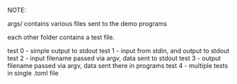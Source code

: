 NOTE: 

args/ contains various files sent to the demo programs

each other folder contains a test file.

test 0 - simple output to stdout
test 1 - input from stdin, and output to stdout
test 2 - input filename passed via argv, data sent to stdout 
test 3 - output filename passed via argv, data sent there in programs
test 4 - multiple tests in single .toml file